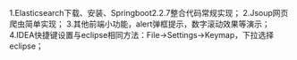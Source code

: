 1.Elasticsearch下载、安装、Springboot2.2.7整合代码常规实现；
2.Jsoup网页爬虫简单实现；
3.其他前端小功能，alert弹框提示，数字滚动效果等演示；
4.IDEA快捷键设置与eclipse相同方法：File->Settings->Keymap，下拉选择eclipse；